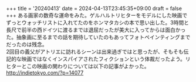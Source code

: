 +++
title = '20240413'
date = 2024-04-13T23:45:35+09:00
draft = false
+++
ある画家の数奇な運命をみた。ゲルハルトリヒターをモデルにした映画でずっとウォッチリストに入れてたのをホンマタカシの本で思い出した。3時間と長尺で前半の西ドイツに渡るまでは退屈だったが美大に入ってからは面白かった。抽象画に至るまでの話を期待していたのもあってフォトペインティングまでだったのは残念。  
2回目の義父がアトリエに訪れるシーンは出来過ぎではと思ったが、そもそも伝記的な映画ではなくインスパイアされたフィクションという体裁だったよう。リヒターとこの映画の関わりについては以下の記事がよかった。  
http://indietokyo.com/?p=14077  
